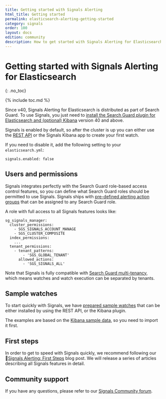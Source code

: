 ```yaml
---
title: Getting started with Signals Alerting
html_title: Getting started 
permalink: elasticsearch-alerting-getting-started
category: signals
order: 100
layout: docs
edition: community
description: How to get started with Signals Alerting for Elasticsearch to find anomalies in your data and send alerts
---
```


<!--- Copyright 2020 floragunn GmbH -->

# Getting started with Signals Alerting for Elasticsearch
{: .no_toc}

{% include toc.md %}

Since v40, Signals Alerting for Elasticsearch is distributed as part of Search Guard. To use Signals, you just need to [install the Search Guard plugin for Elasticsearch and  (optional) Kibana](search-guard-versions) version 40 and above.

Signals is enabled by default, so after the cluster is up you can either use the [REST API](elasticsearch-alerting-rest-api-overview) or the Signals Kibana app to create your first watch.

If you need to disable it, add the following setting to your `elasticsearch.yml`:

```
signals.enabled: false
```

## Users and permissions

Signals integrates perfectly with the Search Guard role-based access control features, so you can define what Search Guard roles should be permitted to use Signals. Signals ships with [pre-defined alerting action groups](elasticsearch-alerting-security-permissions) that can be assigned to any Search Guard role.

A role with full access to all Signals features looks like:

```
sg_signals_manager:
  cluster_permissions:
    - SGS_SIGNALS_ACCOUNT_MANAGE
    - SGS_CLUSTER_COMPOSITE
  index_permissions:
    ...
  tenant_permissions:
    - tenant_patterns:
        - 'SGS_GLOBAL_TENANT'
      allowed_actions:
        - 'SGS_SIGNALS_ALL'
```

Note that Signals is fully compatible with [Search Guard multi-tenancy](kibana-multi-tenancy), which means watches and watch execution can be separated by tenants.

## Sample watches

To start quickly with Signals, we have [prepared sample watches](sample_watches.md) that can be either installed by using the REST API, or the Kibana plugin.

The examples are based on the [Kibana sample data](https://www.elastic.co/guide/en/kibana/current/add-sample-data.html), so you need to import it first.

## First steps

In order to get to speed with Signals quickly, we recommend following our [Signals Alerting: First Steps](https://search-guard.com/signals-elasticsearch-alerting/) blog post. We will release a series of articles describing all Signals features in detail.

## Community support

If you have any questions, please refer to our [Signals Community forum](https://forum.search-guard.com/c/alerting-signals/12).